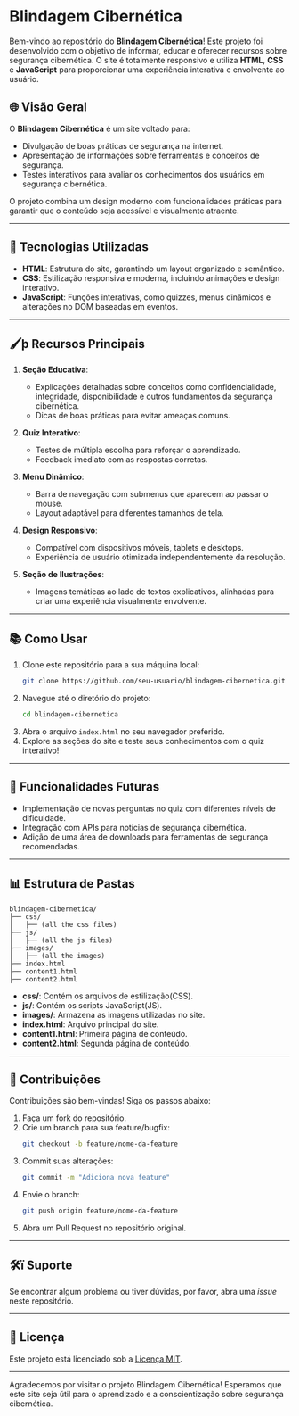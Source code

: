 # Blindagem Cibernética

Bem-vindo ao repositório do **Blindagem Cibernética**! Este projeto foi desenvolvido com o objetivo de informar, educar e oferecer recursos sobre segurança cibernética. O site é totalmente responsivo e utiliza **HTML**, **CSS** e **JavaScript** para proporcionar uma experiência interativa e envolvente ao usuário.

## 🌐 Visão Geral
O **Blindagem Cibernética** é um site voltado para:
- Divulgação de boas práticas de segurança na internet.
- Apresentação de informações sobre ferramentas e conceitos de segurança.
- Testes interativos para avaliar os conhecimentos dos usuários em segurança cibernética.

O projeto combina um design moderno com funcionalidades práticas para garantir que o conteúdo seja acessível e visualmente atraente.

---

## 🔧 Tecnologias Utilizadas
- **HTML**: Estrutura do site, garantindo um layout organizado e semântico.
- **CSS**: Estilização responsiva e moderna, incluindo animações e design interativo.
- **JavaScript**: Funções interativas, como quizzes, menus dinâmicos e alterações no DOM baseadas em eventos.

---

## 🖌þ Recursos Principais
1. **Seção Educativa**:
   - Explicações detalhadas sobre conceitos como confidencialidade, integridade, disponibilidade e outros fundamentos da segurança cibernética.
   - Dicas de boas práticas para evitar ameaças comuns.

2. **Quiz Interativo**:
   - Testes de múltipla escolha para reforçar o aprendizado.
   - Feedback imediato com as respostas corretas.

3. **Menu Dinâmico**:
   - Barra de navegação com submenus que aparecem ao passar o mouse.
   - Layout adaptável para diferentes tamanhos de tela.

4. **Design Responsivo**:
   - Compatível com dispositivos móveis, tablets e desktops.
   - Experiência de usuário otimizada independentemente da resolução.

5. **Seção de Ilustrações**:
   - Imagens temáticas ao lado de textos explicativos, alinhadas para criar uma experiência visualmente envolvente.

---

## 📚 Como Usar
1. Clone este repositório para a sua máquina local:
   ```bash
   git clone https://github.com/seu-usuario/blindagem-cibernetica.git
   ```
2. Navegue até o diretório do projeto:
   ```bash
   cd blindagem-cibernetica
   ```
3. Abra o arquivo `index.html` no seu navegador preferido.
4. Explore as seções do site e teste seus conhecimentos com o quiz interativo!

---

## 🚀 Funcionalidades Futuras
- Implementação de novas perguntas no quiz com diferentes níveis de dificuldade.
- Integração com APIs para notícias de segurança cibernética.
- Adição de uma área de downloads para ferramentas de segurança recomendadas.

---

## 📊 Estrutura de Pastas
```plaintext
blindagem-cibernetica/
├── css/
│   ├── (all the css files)
├── js/
│   ├── (all the js files)
├── images/
│   ├── (all the images)
├── index.html
├── content1.html
├── content2.html
```
- **css/**: Contém os arquivos de estilização(CSS).
- **js/**: Contém os scripts JavaScript(JS).
- **images/**: Armazena as imagens utilizadas no site.
- **index.html**: Arquivo principal do site.
- **content1.html**: Primeira página de conteúdo.
- **content2.html**: Segunda página de conteúdo.

---

## 🎨 Contribuições
Contribuições são bem-vindas! Siga os passos abaixo:
1. Faça um fork do repositório.
2. Crie um branch para sua feature/bugfix:
   ```bash
   git checkout -b feature/nome-da-feature
   ```
3. Commit suas alterações:
   ```bash
   git commit -m "Adiciona nova feature"
   ```
4. Envie o branch:
   ```bash
   git push origin feature/nome-da-feature
   ```
5. Abra um Pull Request no repositório original.

---

## 🛠ï Suporte
Se encontrar algum problema ou tiver dúvidas, por favor, abra uma *issue* neste repositório.

---

## 🔵 Licença
Este projeto está licenciado sob a [Licença MIT](LICENSE.txt).

---

Agradecemos por visitar o projeto Blindagem Cibernética! Esperamos que este site seja útil para o aprendizado e a conscientização sobre segurança cibernética.


